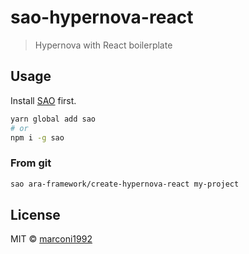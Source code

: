 # sao-hypernova-react

> Hypernova with React boilerplate

## Usage

Install [SAO](https://github.com/saojs/sao) first.

```bash
yarn global add sao
# or
npm i -g sao
```

### From git

```bash
sao ara-framework/create-hypernova-react my-project
```

## License

MIT &copy; [marconi1992](github.com/marconi1992)
